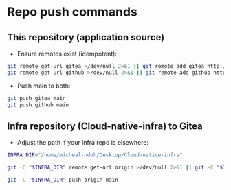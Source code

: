 # Repo push commands

## This repository (application source)

- Ensure remotes exist (idempotent):

```bash
git remote get-url gitea >/dev/null 2>&1 || git remote add gitea http://gitea.local/michealndoh/Cloud-native.git
git remote get-url github >/dev/null 2>&1 || git remote add github https://github.com/micheal-ndoh/cloud-native.git
```

- Push main to both:

```bash
git push gitea main
git push github main
```

## Infra repository (Cloud-native-infra) to Gitea

- Adjust the path if your infra repo is elsewhere:

```bash
INFRA_DIR="/home/micheal-ndoh/Desktop/Cloud-native-infra"

git -C "$INFRA_DIR" remote get-url origin >/dev/null 2>&1 || git -C "$INFRA_DIR" remote add origin http://gitea.local/michealndoh/Cloud-native-infra.git

git -C "$INFRA_DIR" push origin main
```